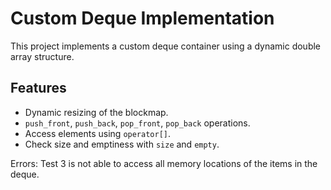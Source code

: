 # Custom Deque Implementation

This project implements a custom deque container using a dynamic double array structure.

## Features
- Dynamic resizing of the blockmap.
- `push_front`, `push_back`, `pop_front`, `pop_back` operations.
- Access elements using `operator[]`.
- Check size and emptiness with `size` and `empty`.


Errors: Test 3 is not able to access all memory locations of the items in the deque.